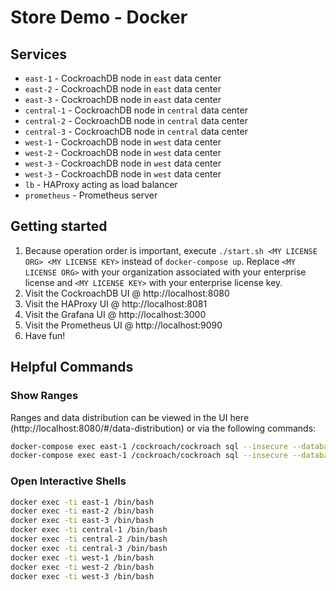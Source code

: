 # Store Demo - Docker

## Services
* `east-1` - CockroachDB node in `east` data center
* `east-2` - CockroachDB node in `east` data center
* `east-3` - CockroachDB node in `east` data center
* `central-1` - CockroachDB node in `central` data center
* `central-2` - CockroachDB node in `central` data center
* `central-3` - CockroachDB node in `central` data center
* `west-1` - CockroachDB node in `west` data center
* `west-2` - CockroachDB node in `west` data center
* `west-3` - CockroachDB node in `west` data center
* `west-3` - CockroachDB node in `west` data center
* `lb` - HAProxy acting as load balancer
* `prometheus` - Prometheus server

## Getting started
1) Because operation order is important, execute `./start.sh <MY LICENSE ORG> <MY LICENSE KEY>` instead of `docker-compose up`.  Replace `<MY LICENSE ORG>` with your organization associated with your enterprise license and `<MY LICENSE KEY>` with your enterprise license key.
2) Visit the CockroachDB UI @ http://localhost:8080
3) Visit the HAProxy UI @ http://localhost:8081
3) Visit the Grafana UI @ http://localhost:3000
3) Visit the Prometheus UI @ http://localhost:9090
3) Have fun!

## Helpful Commands

### Show Ranges
Ranges and data distribution can be viewed in the UI here (http://localhost:8080/#/data-distribution) or via the following commands:
```bash
docker-compose exec east-1 /cockroach/cockroach sql --insecure --database=store_demo --execute="SHOW EXPERIMENTAL_RANGES FROM TABLE auth;"
docker-compose exec east-1 /cockroach/cockroach sql --insecure --database=store_demo --execute="SHOW EXPERIMENTAL_RANGES FROM TABLE acct;"
```

### Open Interactive Shells
```bash
docker exec -ti east-1 /bin/bash
docker exec -ti east-2 /bin/bash
docker exec -ti east-3 /bin/bash
docker exec -ti central-1 /bin/bash
docker exec -ti central-2 /bin/bash
docker exec -ti central-3 /bin/bash
docker exec -ti west-1 /bin/bash
docker exec -ti west-2 /bin/bash
docker exec -ti west-3 /bin/bash
```